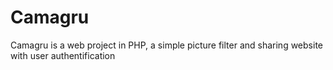 # Camagru
Camagru is a web project in PHP, a simple picture filter and sharing website with user authentification
